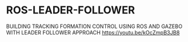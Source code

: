 # ROS-LEADER-FOLLOWER
BUILDING TRACKING FORMATION CONTROL USING ROS AND GAZEBO WITH LEADER FOLLOWER APPROACH
https://youtu.be/kOcZmpB3JB8
